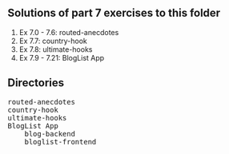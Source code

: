## Solutions of part 7 exercises to this folder
1. Ex 7.0 - 7.6: routed-anecdotes
2. Ex 7.7: country-hook
3. Ex 7.8: ultimate-hooks
4. Ex 7.9 - 7.21: BlogList App

## Directories
<pre>
routed-anecdotes
country-hook
ultimate-hooks
BlogList App
    blog-backend
    bloglist-frontend
</pre>